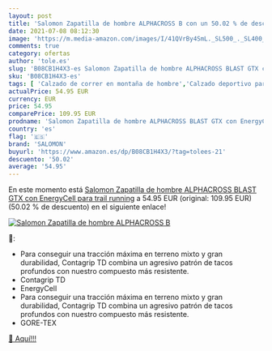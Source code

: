 ```yaml
---
layout: post
title: 'Salomon Zapatilla de hombre ALPHACROSS B con un 50.02 % de descuento'
date: 2021-07-08 08:12:30
image: 'https://m.media-amazon.com/images/I/41QVrBy4SmL._SL500_._SL400_.jpg'
comments: true
category: ofertas
author: 'tole.es'
slug: 'B08CB1H4X3-es Salomon Zapatilla de hombre ALPHACROSS BLAST GTX con...'
sku: 'B08CB1H4X3-es'
tags: [ 'Calzado de correr en montaña de hombre','Calzado deportivo para hombre','Calzados de running para hombre','Zapatillas y calzado deportivo para hombre','Zapatos','Zapatos para hombre','Zapatos y complementos','salomon','zapatilla', ]
actualPrice: 54.95 EUR
currency: EUR
price: 54.95
comparePrice: 109.95 EUR
prodname: 'Salomon Zapatilla de hombre ALPHACROSS BLAST GTX con EnergyCell para trail running'
country: 'es'
flag: '🇪🇸'
brand: 'SALOMON'
buyurl: 'https://www.amazon.es/dp/B08CB1H4X3/?tag=tolees-21'
descuento: '50.02'
average: '54.95'
---
```


En este momento está [Salomon Zapatilla de hombre ALPHACROSS BLAST GTX con EnergyCell para trail running](https://www.amazon.es/dp/B08CB1H4X3/?tag=tolees-21) a 54.95 EUR (original: 109.95 EUR) (50.02 %  de descuento) en el siguiente enlace!

[![Salomon Zapatilla de hombre ALPHACROSS B](https://m.media-amazon.com/images/I/41QVrBy4SmL._SL500_._SL400_.jpg)](https://www.amazon.es/dp/B08CB1H4X3/?tag=tolees-21)

🔎:

- Para conseguir una tracción máxima en terreno mixto y gran durabilidad, Contagrip TD combina un agresivo patrón de tacos profundos con nuestro compuesto más resistente.
- Contagrip TD
- EnergyCell
- Para conseguir una tracción máxima en terreno mixto y gran durabilidad, Contagrip TD combina un agresivo patrón de tacos profundos con nuestro compuesto más resistente.
- GORE-TEX

[🛒 Aquí!!!](https://www.amazon.es/dp/B08CB1H4X3/?tag=tolees-21)
